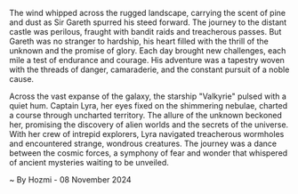 
The wind whipped across the rugged landscape, carrying the scent of pine and dust as Sir Gareth spurred his steed forward. The journey to the distant castle was perilous, fraught with bandit raids and treacherous passes. But Gareth was no stranger to hardship, his heart filled with the thrill of the unknown and the promise of glory. Each day brought new challenges, each mile a test of endurance and courage. His adventure was a tapestry woven with the threads of danger, camaraderie, and the constant pursuit of a noble cause.

Across the vast expanse of the galaxy, the starship "Valkyrie" pulsed with a quiet hum. Captain Lyra, her eyes fixed on the shimmering nebulae, charted a course through uncharted territory. The allure of the unknown beckoned her, promising the discovery of alien worlds and the secrets of the universe. With her crew of intrepid explorers, Lyra navigated treacherous wormholes and encountered strange, wondrous creatures. The journey was a dance between the cosmic forces, a symphony of fear and wonder that whispered of ancient mysteries waiting to be unveiled. 

~ By Hozmi - 08 November 2024
